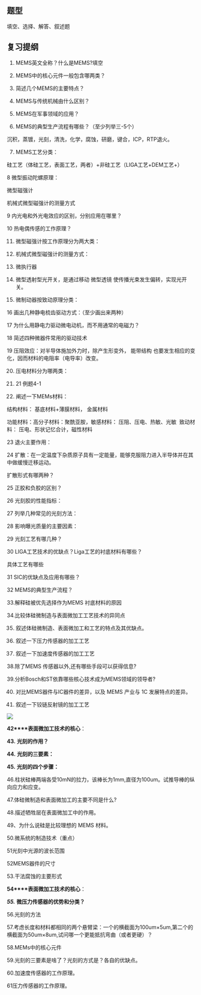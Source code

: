 ## 题型
填空、选择、解答、叙述题
## 复习提纲
1. MEMS英文全称？什么是MEMS?填空

2. MEMS中的核心元件一般包含哪两类？

3. 简述几个MEMS的主要特点？

4. MEMS与传统机械由什么区别？

5. MEMS在军事领域的应用？

6. MEMS的典型生产流程有哪些？（至少列举三-5个）

沉积，蒸镀，光刻，清洗，化学，腐蚀，研磨，键合，ICP，RTP退火。

7. MEMS工艺分类：

硅工艺（体硅工艺，表面工艺，两者）+非硅工艺（LIGA工艺+DEM工艺+）

8 微型振动陀螺原理：

微型磁强计

机械式微型磁强计的测量方式

9 内光电和外光电效应的区别，分别应用在哪里？

10 热电偶传感的工作原理？

11. 微型磁强计按工作原理分为两大类：

12. 机械式微型磁强计的测量方式：

13. 微执行器

14. 微型透射型光开关，是通过移动 微型透镜 使传播光束发生偏转，实现光开关。

15. 微制动器按致动原理分类：

16 画出几种静电梳齿驱动方式：（至少画出来两种）

17 为什么用静电力驱动微电动机，而不用通常的电磁力？

18 简述四种微器件常用的驱动技术

19 压阻效应：对半导体施加外力时，除产生形变外， 能带结构 也要发生相应的变化，因而材料的电阻率（电导率）改变。

20. 压电材料分为哪两类：

21. 21 例题4-1

22. 阐述一下MEMs材料：

结构材料： 基底材料+薄膜材料， 金属材料

功能材料：高分子材料：聚酰亚胺，敏感材料： 压阻、压电、热敏、光敏  致动材料： 压电、形状记忆合计，磁性材料

23 退火主要作用：

24 扩散：在一定温度下杂质原子具有一定能量，能够克服阻力进入半导体并在其中做缓慢迁移运动。

扩散形式有哪两种？

25 正胶和负胶的区别？

26 光刻胶的性能指标：

27 列举几种常见的光刻方法：

28 影响曝光质量的主要因素：

29 光刻工艺有哪几种？

30 LIGA工艺技术的优缺点？Liga工艺的衬底材料有哪些？

具体工艺有哪些

31 SIC的优缺点及应用有哪些？

32 MEMS的典型生产流程？

33.解释硅被优先选择作为MEMS 衬底材料的原因

34.比较体硅微制造与表面微加工工艺技术的异同点

35. 叙述体硅微制造、表面微加工和工艺的特点及其优缺点。

36. 叙述一下压力传感器的加工工艺

37. 叙述一下加速度传感器的加工工艺

38.除了MEMS 传感器以外,还有哪些手段可以获得信息?

39.分析Bosch和ST依靠哪些核心技术成为MEMS领域的领导者?

40. 对比MEMS器件与IC器件的差异，以及 MEMS 产业与 1C 发展特点的差异。

41. 叙述一下铰链反射镜的加工工艺

![](file:///C:/Users/htawsl/AppData/Local/Temp/msohtmlclip1/01/clip_image002.png)

**42****表面微加工技术的核心**：

**43.** **光刻的作用？**

**44.** **光刻的三要素：**

**45.** **光刻的四个步骤：**

46.柱状硅棒两端各受10mN的拉力，该棒长为1mm,直径为100um。试推导棒的纵向应力和应变。

47.体硅微制造和表面微加工的主要不同是什么?

48.描述牺牲层在表面微加工中的作用。

49、为什么说硅是比较理想的 MEMS 材料。

50.微系统的制造技术（重点）

51光刻中光源的波长范围

52MEMS器件的尺寸

53.干法腐蚀的主要形式

**54****表面微加工技术的核心**：

**_55._** **微压力传感器的优势和分类？**

56.光刻的方法

57.考虑长度和材料都相同的两个悬臂梁：一个的横截面为100um×5um,第二个的横截面为50um×8um,试问哪一个更能抵抗弯曲（或者更硬）？

58.MEMs中的核心元件

59.光刻的三要素是啥了？光刻的方式是？各自的优缺点。

60.加速度传感器的工作原理。

61压力传感器的工作原理。